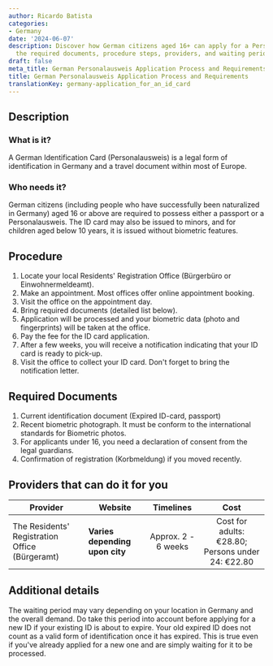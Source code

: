 ```yaml
---
author: Ricardo Batista
categories:
- Germany
date: '2024-06-07'
description: Discover how German citizens aged 16+ can apply for a Personalausweis,
  the required documents, procedure steps, providers, and waiting period details.
draft: false
meta_title: German Personalausweis Application Process and Requirements
title: German Personalausweis Application Process and Requirements
translationKey: germany-application_for_an_id_card
---
```



## Description
### What is it?
A German Identification Card (Personalausweis) is a legal form of identification in Germany and a travel document within most of Europe.

### Who needs it?
German citizens (including people who have successfully been naturalized in Germany) aged 16 or above are required to possess either a passport or a Personalausweis. The ID card may also be issued to minors, and for children aged below 10 years, it is issued without biometric features. 

## Procedure
1. Locate your local Residents' Registration Office (Bürgerbüro or Einwohnermeldeamt).
2. Make an appointment. Most offices offer online appointment booking.
3. Visit the office on the appointment day. 
4. Bring required documents (detailed list below). 
5. Application will be processed and your biometric data (photo and fingerprints) will be taken at the office.
6. Pay the fee for the ID card application.
7. After a few weeks, you will receive a notification indicating that your ID card is ready to pick-up.
8. Visit the office to collect your ID card. Don't forget to bring the notification letter.

## Required Documents
1. Current identification document (Expired ID-card, passport)
2. Recent biometric photograph. It must be conform to the international standards for Biometric photos.
3. For applicants under 16, you need a declaration of consent from the legal guardians.
4. Confirmation of registration (Korbmeldung) if you moved recently. 

## Providers that can do it for you

| Provider        |     Website     |     Timelines    |       Cost      |
| --------------- | --------------- |  :-------------: | :-------------: |
| The Residents' Registration Office  (Bürgeramt)     |  **Varies depending upon city**  |      Approx. 2 - 6 weeks     |  Cost for adults: €28.80; Persons under 24: €22.80    |

## Additional details
The waiting period may vary depending on your location in Germany and the overall demand. Do take this period into account before applying for a new ID if your existing ID is about to expire. Your old expired ID does not count as a valid form of identification once it has expired. This is true even if you've already applied for a new one and are simply waiting for it to be processed.
